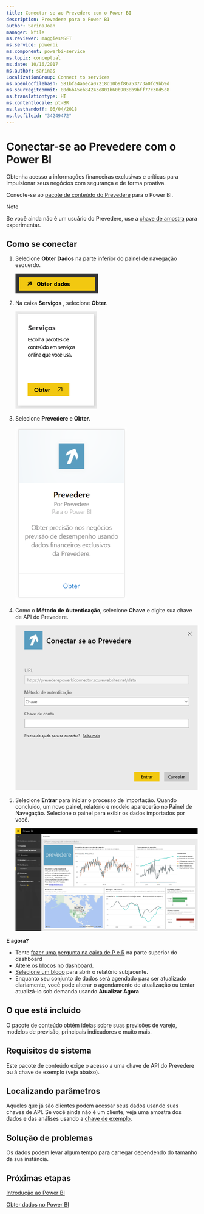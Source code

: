 ```yaml
---
title: Conectar-se ao Prevedere com o Power BI
description: Prevedere para o Power BI
author: SarinaJoan
manager: kfile
ms.reviewer: maggiesMSFT
ms.service: powerbi
ms.component: powerbi-service
ms.topic: conceptual
ms.date: 10/16/2017
ms.author: sarinas
LocalizationGroup: Connect to services
ms.openlocfilehash: 581bfa4a6eca07218d10b9f86753773a0fd9bb9d
ms.sourcegitcommit: 80d6b45eb84243e801b60b9038b9bff77c30d5c8
ms.translationtype: HT
ms.contentlocale: pt-BR
ms.lasthandoff: 06/04/2018
ms.locfileid: "34249472"
---
```

# <a name="connect-to-prevedere-with-power-bi"></a>Conectar-se ao Prevedere com o Power BI
Obtenha acesso a informações financeiras exclusivas e críticas para impulsionar seus negócios com segurança e de forma proativa.

Conecte-se ao [pacote de conteúdo do Prevedere](https://app.powerbi.com/getdata/services/prevedere) para o Power BI.

>[!NOTE]
>Se você ainda não é um usuário do Prevedere, use a [chave de amostra](https://prevederepowerbiconnector.azurewebsites.net/static/learnmore.html) para experimentar.

## <a name="how-to-connect"></a>Como se conectar
1. Selecione **Obter Dados** na parte inferior do painel de navegação esquerdo.
   
   ![](media/service-connect-to-prevedere/getdata.png)
2. Na caixa **Serviços** , selecione **Obter**.
   
   ![](media/service-connect-to-prevedere/services.png)
3. Selecione **Prevedere** e **Obter**.
   
   ![](media/service-connect-to-prevedere/connect.png)
4. Como o **Método de Autenticação**, selecione **Chave** e digite sua chave de API do Prevedere.
   
    ![](media/service-connect-to-prevedere/creds.png)
5. Selecione **Entrar** para iniciar o processo de importação. Quando concluído, um novo painel, relatório e modelo aparecerão no Painel de Navegação. Selecione o painel para exibir os dados importados por você.
   
     ![](media/service-connect-to-prevedere/dashboard.png)

**E agora?**

* Tente [fazer uma pergunta na caixa de P e R](power-bi-q-and-a.md) na parte superior do dashboard
* [Altere os blocos](service-dashboard-edit-tile.md) no dashboard.
* [Selecione um bloco](service-dashboard-tiles.md) para abrir o relatório subjacente.
* Enquanto seu conjunto de dados será agendado para ser atualizado diariamente, você pode alterar o agendamento de atualização ou tentar atualizá-lo sob demanda usando **Atualizar Agora**

## <a name="whats-included"></a>O que está incluído
O pacote de conteúdo obtém ideias sobre suas previsões de varejo, modelos de previsão, principais indicadores e muito mais.

## <a name="system-requirements"></a>Requisitos de sistema
Este pacote de conteúdo exige o acesso a uma chave de API do Prevedere ou à chave de exemplo (veja abaixo).

## <a name="finding-parameters"></a>Localizando parâmetros
<a name="FindingParams"></a>

Aqueles que já são clientes podem acessar seus dados usando suas chaves de API. Se você ainda não é um cliente, veja uma amostra dos dados e das análises usando a [chave de exemplo](https://prevederepowerbiconnector.azurewebsites.net/static/learnmore.html).

## <a name="troubleshooting"></a>Solução de problemas
Os dados podem levar algum tempo para carregar dependendo do tamanho da sua instância.

## <a name="next-steps"></a>Próximas etapas
[Introdução ao Power BI](service-get-started.md)

[Obter dados no Power BI](service-get-data.md)

